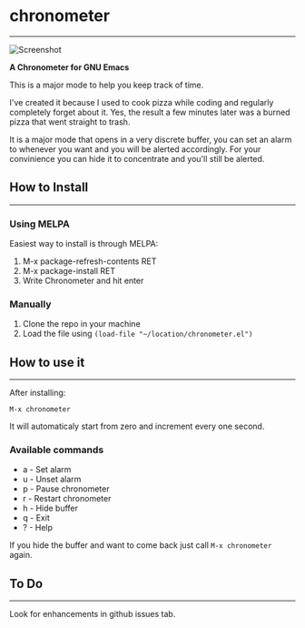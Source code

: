 # chronometer
---

![Screenshot](screenshot/chronometer.png)

**A Chronometer for GNU Emacs**

This is a major mode to help you keep track of time. 

I've created it because I used to cook pizza while coding and regularly
completely forget about it. Yes, the result a few minutes later was a burned
pizza that went straight to trash.

It is a major mode that opens in a very discrete buffer, you can set an alarm to
whenever you want and you will be alerted accordingly. For your convinience you
can hide it to concentrate and you'll still be alerted.

## How to Install
---

### Using MELPA

Easiest way to install is through MELPA:

1. M-x package-refresh-contents RET
2. M-x package-install RET
3. Write Chronometer and hit enter

### Manually

1. Clone the repo in your machine
2. Load the file using  `(load-file "~/location/chronometer.el")`

## How to use it
---

After installing:

`M-x chronometer`

It will automaticaly start from zero and increment every one second.

### Available commands

* a - Set alarm
* u - Unset alarm
* p - Pause chronometer
* r - Restart chronometer
* h - Hide buffer
* q - Exit
* ? - Help

If you hide the buffer and want to come back just call `M-x chronometer` again.


## To Do
---

Look for enhancements in github issues tab.
